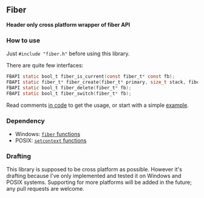 ## Fiber

**Header only cross platform wrapper of fiber API**

### How to use

Just `#include "fiber.h"` before using this library.

There are quite few interfaces:

~~~~~~~~~~c
FBAPI static bool_t fiber_is_current(const fiber_t* const fb);
FBAPI static fiber_t* fiber_create(fiber_t* primary, size_t stack, fiber_proc run, void* userdata);
FBAPI static bool_t fiber_delete(fiber_t* fb);
FBAPI static bool_t fiber_switch(fiber_t* fb);
~~~~~~~~~~

Read comments [in code](fiber.h) to get the usage, or start with a simple [example](test.c).

### Dependency

* Windows: [`fiber` functions](https://msdn.microsoft.com/en-us/library/windows/desktop/ms684847(v=vs.85).aspx#fiber_functions)
* POSIX: [`setcontext` functions](https://en.wikipedia.org/wiki/Setcontext)

### Drafting

This library is supposed to be cross platform as possible. However it's drafting because I've only implemented and tested it on Windows and POSIX systems. Supporting for more platforms will be added in the future; any pull requests are welcome.
